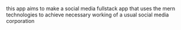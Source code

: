 this app aims to make a social media fullstack app that uses the mern technologies to achieve necessary working of a usual social media corporation